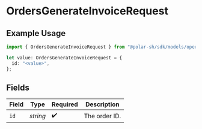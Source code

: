 # OrdersGenerateInvoiceRequest

## Example Usage

```typescript
import { OrdersGenerateInvoiceRequest } from "@polar-sh/sdk/models/operations/ordersgenerateinvoice.js";

let value: OrdersGenerateInvoiceRequest = {
  id: "<value>",
};
```

## Fields

| Field              | Type               | Required           | Description        |
| ------------------ | ------------------ | ------------------ | ------------------ |
| `id`               | *string*           | :heavy_check_mark: | The order ID.      |